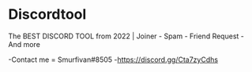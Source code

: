 # Discordtool
The BEST DISCORD TOOL from 2022 | Joiner - Spam - Friend Request - And more 

-Contact me = Smurfivan#8505
-https://discord.gg/Cta7zyCdhs
